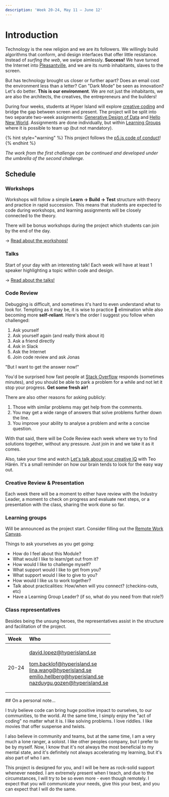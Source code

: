 ```yaml
---
description: 'Week 20-24, May 11 — June 12'
---
```


# Introduction

Technology is the new religion and we are its followers. We willingly build algorithms that conform, and design interfaces that offer little resistance. Instead of _surfing the web_, we swipe aimlessly. **Success!** We have turned the Internet into [Pleasantville](https://www.youtube.com/watch?v=v9EHRObUQqY), and we are its numb inhabitants, slaves to the screen.

But has technology brought us closer or further apart? Does an email cost the environment less than a letter? Can "Dark Mode" be seen as innovation? Let's do better. **This is our environment**. We are not just the inhabitants, we are also the architects, the creatives, the entrepreneurs and the builders!

During four weeks, students at Hyper Island will explore [creative coding](https://www.arts.ac.uk/study-at-ual/short-courses/stories/how-to-start-creative-coding) and bridge the gap between screen and present. The project will be split into two separate two-week assignments: [Generative Design of Data](brief/generative-design-of-data.md) and [Hello New World](brief/hello-new-world.md). Assignments are done individually, but within [Learning Groups](info/learning-groups.md) where it is possible to team up \(but not mandatory\).

{% hint style="warning" %}
This project follows the [p5.js code of conduct](https://github.com/processing/p5.js/blob/master/CODE_OF_CONDUCT.md)!
{% endhint %}

_The work from the first challenge can be continued and developed under the umbrella of the second challenge._

## Schedule

### Workshops

Workshops will follow a simple **Learn → Build → Test** structure with theory and practice in rapid succession. This means that students are expected to code during workshops, and learning assignments will be closely connected to the theory. 

There will be bonus workshops during the project which students can join by the end of the day.

→ [Read about the workshops!](info/workshops.md)

### Talks

Start of your day with an interesting talk! Each week will have at least 1 speaker highlighting a topic within code and design.

→ [Read about the talks!](info/talks.md)

### Code Review

Debugging is difficult, and sometimes it's hard to even understand what to look for. Tempting as it may be, it is wise to practice 🐛 elimination while also becoming more **self-reliant**. Here's the order I suggest you follow when challenged:

1. Ask yourself
2. Ask yourself again \(and really think about it\)
3. Ask a friend directly
4. Ask in Slack
5. Ask the Internet
6. Join code review and ask Jonas

"But I want to get the answer now!"

You'd be surprised how fast people at [Stack Overflow](https://stackoverflow.com/) responds \(sometimes minutes\), and you should be able to park a problem for a while and not let it stop your progress. **Get some fresh air!**

There are also other reasons for asking publicly:

1. Those with similar problems may get help from the comments.
2. You may get a wide range of answers that solve problems further down the line.
3. You improve your ability to analyse a problem and write a concise question.

With that said, there will be Code Review each week where we try to find solutions together, without any pressure. Just join in and we take it as it comes.

Also, take your time and watch [Let's talk about your creative IQ](https://www.youtube.com/watch?v=GdsAcNKD9i0&list=PLfJZEI22FEjSXWzbxRfaueY71jiPuFH4V&index=96) with Teo Härén. It's a small reminder on how our brain tends to look for the easy way out.

### Creative Review & Presentation

Each week there will be a moment to either have review with the Industry Leader, a moment to check on progress and evaluate next steps, or a presentation with the class, sharing the work done so far.

### Learning groups

Will be announced as the project start. Consider filling out the [Remote Work Canvas](https://docs.google.com/presentation/d/1h6NfQ07xdu9tq-129YNphhQGCKz371HJTLb4vWCcifY/edit#slide=id.g816f5ffe36_1_213).

Things to ask yourselves as you get going:

* How do I feel about this Module? 
* What would I like to learn/get out from it? 
* How would I like to challenge myself? 
* What support would I like to get from you? 
* What support would I like to give to you? 
* How would I like us to work together? 
* Talk about practicalities: How/when will you connect? \(checkins-outs, etc\) 
* Have a Learning Group Leader? \(if so, what do you need from that role?\)

### Class representatives

Besides being the unsung heroes, the representatives assist in the structure and facilitation of the project.

<table>
  <thead>
    <tr>
      <th style="text-align:left">Week</th>
      <th style="text-align:left">Who</th>
    </tr>
  </thead>
  <tbody>
    <tr>
      <td style="text-align:left">20-24</td>
      <td style="text-align:left">
        <p><a href="mailto:david.lopez@hyperisland.se">david.lopez@hyperisland.se</a>
        </p>
        <p><a href="mailto:tom.backlof@hyperisland.se">tom.backlof@hyperisland.se</a>
          <br
          /><a href="mailto:lina.wang@hyperisland.se">lina.wang@hyperisland.se</a>
          <br
          /><a href="mailto:emilio.hellberg@hyperisland.se">emilio.hellberg@hyperisland.se</a>
          <br
          /><a href="mailto:nazduygu_gozen@hyperisland.se">nazduygu.gozen@hyperisland.se</a>
        </p>
      </td>
    </tr>
  </tbody>
</table>## On a personal note…

I truly believe code can bring huge positive impact to ourselves, to our communities, to the world. At the same time, I simply enjoy the "act of coding" no matter what it is. I like solving problems. I love riddles. I like movies that offer suspense and twists.

I also believe in community and teams, but at the same time, I am a very much a lone ranger, a soloist. I like other peoples company, but I prefer to be by myself. Now, I know that it's not always the most beneficial to my mental state, and it's definitely not always accelerating my learning, but it's also part of who I am.

This project is designed for you, and I will be here as rock-solid support whenever needed. I am extremely present when I teach, and due to the circumstances, I will try to be so even more - even though remotely. I expect that you will communicate your needs, give this your best, and you can expect that I will do the same.

